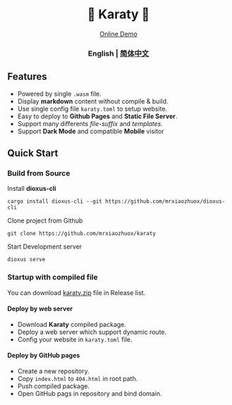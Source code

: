 <div align="center">
  <h1>🔰 Karaty 🧸</h1>
</div>
<div align="center">
  <a href="https://karaty.mrxzx.info">Online Demo</a>
</div>

<div align="center">
  <h3>
    <span> English </span>
    <span> | </span>
    <a href="https://github.com/mrxiaozhuox/karaty/blob/master/README.zh-CN.md"> 简体中文 </a>
  </h3>
</div>

## Features

- Powered by single `.wasm` file.
- Display **markdown** content without compile & build.
- Use single config file `karaty.toml` to setup website.
- Easy to deploy to **Github Pages** and **Static File Server**.
- Support many differents *file-suffix* and *templates*.
- Support **Dark Mode** and compatible **Mobile** visitor



## Quick Start

### Build from Source

Install **dioxus-cli**

```shell
cargo install dioxus-cli --git https://github.com/mrxiaozhuox/dioxus-cli
```

Clone project from Github

```shell
git clone https://github.com/mrxiaozhuox/karaty
```

Start Development server

```shell
dioxus serve
```

### Startup with compiled file

You can download [karaty.zip](https://github.com/mrxiaozhuox/karaty/releases) file in Release list.

#### Deploy by web server

- Download **Karaty** compiled package.
- Deploy a web server which support dynamic route.
- Config your website in `karaty.toml` file.

#### Deploy by GitHub pages

- Create a new repository.
- Copy `index.html` to `404.html` in root path.
- Push compiled package.
- Open GitHub pags in repository and bind domain.